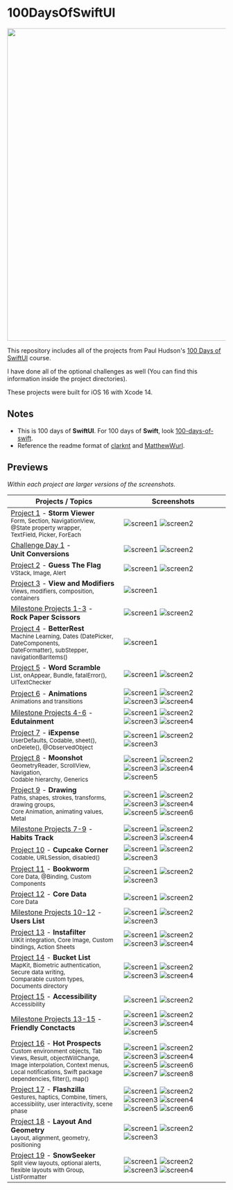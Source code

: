 # 100DaysOfSwiftUI

<div align="center">
  <img src="https://i.ytimg.com/vi/AWZzEGwkenQ/maxresdefault.jpg" width="720">
</div>

This repository includes all of the projects from Paul Hudson's [100 Days of SwiftUI](https://www.hackingwithswift.com/100/swiftui) course.

I have done all of the optional challenges as well (You can find this information inside the project directories).

These projects were built for iOS 16 with Xcode 14.

## Notes

- This is 100 days of **SwiftUI**. For 100 days of **Swift**, look [100-days-of-swift](https://github.com/fauzandwip/100-days-of-swift).
- Reference the readme format of [clarknt](https://github.com/clarknt) and [MatthewWurl](https://github.com/MatthewWurl).

## Previews

_Within each project are larger versions of the screenshots._

| Projects / Topics                                                                                                                                                                                                                                               | Screenshots                                                                                                                                                                                                                                                                                                                                                                                                                                                                                                                                      |
| --------------------------------------------------------------------------------------------------------------------------------------------------------------------------------------------------------------------------------------------------------------- | ------------------------------------------------------------------------------------------------------------------------------------------------------------------------------------------------------------------------------------------------------------------------------------------------------------------------------------------------------------------------------------------------------------------------------------------------------------------------------------------------------------------------------------------------ |
| [Project 1](01_Project1_HWSwiftUI) - **Storm Viewer** <br/><sub>Form, Section, NavigationView, </sub> <br/><sub>@State property wrapper, </sub> <br/><sub>TextField, Picker, ForEach</sub>                                                                      | ![screen1](01_Project1_HWSwiftUI/screenshots/small/screen01.png) ![screen2](01_Project1_HWSwiftUI/screenshots/small/screen02.png)                                                                                                                                                                                                                                                                                                                                                                                                                |
| [Challenge Day 1](02_Challenge-Day1_HWSwiftUI) - <br/> **Unit Conversions** <br/><sub></sub>                                                                                                                                                                    | ![screen1](02_Challenge-Day1_HWSwiftUI/screenshots/small/screen01.png) ![screen2](02_Challenge-Day1_HWSwiftUI/screenshots/small/screen02.png)                                                                                                                                                                                                                                                                                                                                                                                                    |
| [Project 2](03_Project2_HWSwiftUI) - **Guess The Flag** <br/><sub>VStack, Image, Alert</sub>                                                                                                                                                                    | ![screen1](03_Project2_HWSwiftUI/screenshots/small/screen01.png) ![screen2](03_Project2_HWSwiftUI/screenshots/small/screen02.png)                                                                                                                                                                                                                                                                                                                                                                                                                |
| [Project 3](04_Project3_HWSwiftUI) - **View and Modifiers** <br/><sub>Views, modifiers, composition, containers</sub>                                                                                                                                           | ![screen1](04_Project3_HWSwiftUI/screenshots/small/screen01.png)                                                                                                                                                                                                                                                                                                                                                                                                                                                                                 |
| [Milestone Projects 1-3](05_Milestone-Projects1-3_HWSwiftUI) - <br/> **Rock Paper Scissors** <br/><sub></sub>                                                                                                                                                   | ![screen1](05_Milestone-Projects1-3_HWSwiftUI/screenshots/small/screen01.png) ![screen2](05_Milestone-Projects1-3_HWSwiftUI/screenshots/small/screen02.png)                                                                                                                                                                                                                                                                                                                                                                                      |
| [Project 4](06_Project4_HWSwiftUI) - **BetterRest** <br/><sub>Machine Learning, Dates (DatePicker, DateComponents, </sub> <br/><sub>DateFormatter), subStepper, navigationBarItems()</sub>                                                                      | ![screen1](06_Project4_HWSwiftUI/screenshots/small/screen01.png)                                                                                                                                                                                                                                                                                                                                                                                                                                                                                 |
| [Project 5](07_Project5_HWSwiftUI) - **Word Scramble** <br/><sub>List, onAppear, Bundle, fatalError(), UITextChecker</sub>                                                                                                                                      | ![screen1](07_Project5_HWSwiftUI/screenshots/small/screen01.png) ![screen2](07_Project5_HWSwiftUI/screenshots/small/screen01.png)                                                                                                                                                                                                                                                                                                                                                                                                                |
| [Project 6](08_Project6_HWSwiftUI) - **Animations** <br/><sub>Animations and transitions</sub>                                                                                                                                                                  | ![screen1](08_Project6_HWSwiftUI/screenshots/small/screen01.png) ![screen2](08_Project6_HWSwiftUI/screenshots/small/screen02.png) ![screen3](08_Project6_HWSwiftUI/screenshots/small/screen03.png) ![screen4](08_Project6_HWSwiftUI/screenshots/small/screen04.png)                                                                                                                                                                                                                                                                              |
| [Milestone Projects 4-6](09_Milestone-Projects4-6_HWSwiftUI) - <br/> **Edutainment** <br/><sub></sub>                                                                                                                                                           | ![screen1](09_Milestone-Projects4-6_HWSwiftUI/screenshots/small/screen01.png) ![screen2](09_Milestone-Projects4-6_HWSwiftUI/screenshots/small/screen02.png) ![screen3](09_Milestone-Projects4-6_HWSwiftUI/screenshots/small/screen03.png) ![screen4](09_Milestone-Projects4-6_HWSwiftUI/screenshots/small/screen04.png)                                                                                                                                                                                                                          |
| [Project 7](10_Project7_HWSwiftUI) - **iExpense** <br/><sub>UserDefaults, Codable, sheet(), </sub> <br/><sub>onDelete(), @ObservedObject</sub>                                                                                                                  | ![screen1](10_Project7_HWSwiftUI/screenshots/small/screen01.png) ![screen2](10_Project7_HWSwiftUI/screenshots/small/screen02.png) ![screen3](10_Project7_HWSwiftUI/screenshots/small/screen03.png)                                                                                                                                                                                                                                                                                                                                               |
| [Project 8](11_Project8_HWSwiftUI) - **Moonshot** <br/><sub>GeometryReader, ScrollView, Navigation, </sub> <br/><sub>Codable hierarchy, Generics</sub>                                                                                                          | ![screen1](11_Project8_HWSwiftUI/screenshots/small/screen01.png) ![screen2](11_Project8_HWSwiftUI/screenshots/small/screen02.png) ![screen3](11_Project8_HWSwiftUI/screenshots/small/screen03.png) ![screen4](11_Project8_HWSwiftUI/screenshots/small/screen04.png) ![screen5](11_Project8_HWSwiftUI/screenshots/small/screen05.png)                                                                                                                                                                                                             |
| [Project 9](12_Project9_HWSwiftUI) - **Drawing** <br/><sub>Paths, shapes, strokes, transforms, drawing groups, </sub> <br/><sub>Core Animation, animating values, Metal</sub>                                                                                   | ![screen1](12_Project9_HWSwiftUI/screenshots/small/screen01.png) ![screen2](12_Project9_HWSwiftUI/screenshots/small/screen02.png) ![screen3](12_Project9_HWSwiftUI/screenshots/small/screen03.png) ![screen4](12_Project9_HWSwiftUI/screenshots/small/screen04.png) ![screen5](12_Project9_HWSwiftUI/screenshots/small/screen05.png) ![screen6](12_Project9_HWSwiftUI/screenshots/small/screen06.png)                                                                                                                                            |
| [Milestone Projects 7-9](13_Milestone-Projects7-9_HWSwiftUI) - <br/> **Habits Track** <br/><sub></sub>                                                                                                                                                          | ![screen1](13_Milestone-Projects7-9_HWSwiftUI/screenshots/small/screen01.png) ![screen2](13_Milestone-Projects7-9_HWSwiftUI/screenshots/small/screen02.png) ![screen3](13_Milestone-Projects7-9_HWSwiftUI/screenshots/small/screen03.png) ![screen4](13_Milestone-Projects7-9_HWSwiftUI/screenshots/small/screen04.png)                                                                                                                                                                                                                          |
| [Project 10](14_Project10_HWSwiftUI) - **Cupcake Corner** <br/><sub>Codable, URLSession, disabled()</sub>                                                                                                                                                       | ![screen1](14_Project10_HWSwiftUI/screenshots/small/screen01.png) ![screen2](14_Project10_HWSwiftUI/screenshots/small/screen02.png) ![screen3](14_Project10_HWSwiftUI/screenshots/small/screen03.png)                                                                                                                                                                                                                                                                                                                                            |
| [Project 11](15_Project11_HWSwiftUI) - **Bookworm** <br/><sub>Core Data, @Binding, Custom Components</sub>                                                                                                                                                      | ![screen1](15_Project11_HWSwiftUI/screenshots/small/screen01.png) ![screen2](15_Project11_HWSwiftUI/screenshots/small/screen02.png) ![screen3](15_Project11_HWSwiftUI/screenshots/small/screen03.png)                                                                                                                                                                                                                                                                                                                                            |
| [Project 12](16_Project12_HWSwiftUI) - **Core Data** <br/><sub>Core Data</sub>                                                                                                                                                                                  | ![screen1](16_Project12_HWSwiftUI/screenshots/small/screen01.png) ![screen2](16_Project12_HWSwiftUI/screenshots/small/screen02.png)                                                                                                                                                                                                                                                                                                                                                                                                              |
| [Milestone Projects 10-12](17_Milestone-Projects10-12_HWSwiftUI) - <br/> **Users List** <br/><sub></sub>                                                                                                                                                        | ![screen1](17_Milestone-Projects10-12_HWSwiftUI/screenshots/small/Light_01.png) ![screen2](17_Milestone-Projects10-12_HWSwiftUI/screenshots/small/Light_02.png) ![screen3](17_Milestone-Projects10-12_HWSwiftUI/screenshots/small/Light_03.png)                                                                                                                                                                                                                                                                                                  |
| [Project 13](18_Project13_HWSwiftUI) - **Instafilter** <br/><sub>UIKit integration, Core Image, Custom bindings, Action Sheets</sub>                                                                                                                            | ![screen1](18_Project13_HWSwiftUI/screenshots/small/light_01.png) ![screen2](18_Project13_HWSwiftUI/screenshots/small/light_02.png) ![screen3](18_Project13_HWSwiftUI/screenshots/small/light_03.png) ![screen4](18_Project13_HWSwiftUI/screenshots/small/light_04.png)                                                                                                                                                                                                                                                                          |
| [Project 14](19_Project14_HWSwiftUI) - **Bucket List** <br/><sub>MapKit, Biometric authentication, </sub> <br/><sub>Secure data writing, </sub> <br/><sub>Comparable custom types, </sub> <br/><sub>Documents directory</sub>                                   | ![screen1](19_Project14_HWSwiftUI/screenshots/small/light_01.png) ![screen2](19_Project14_HWSwiftUI/screenshots/small/light_02.png) ![screen3](19_Project14_HWSwiftUI/screenshots/small/light_03.png) ![screen4](19_Project14_HWSwiftUI/screenshots/small/light_04.png)                                                                                                                                                                                                                                                                          |
| [Project 15](20_Project15_HWSwiftUI) - **Accessibility** <br/><sub>Accessibility</sub>                                                                                                                                                                          | ![screen1](20_Project15_HWSwiftUI/screenshots/small/light_01.png) ![screen2](20_Project15_HWSwiftUI/screenshots/small/light_02.png)                                                                                                                                                                                                                                                                                                                                                                                                              |
| [Milestone Projects 13-15](21_Milestone-Projects13-15_HWSwiftUI) - <br/> **Friendly Conctacts** <br/><sub></sub>                                                                                                                                                | ![screen1](21_Milestone-Projects13-15_HWSwiftUI/screenshots/small/light_01.png) ![screen2](21_Milestone-Projects13-15_HWSwiftUI/screenshots/small/light_02.png) ![screen3](21_Milestone-Projects13-15_HWSwiftUI/screenshots/small/light_03.png) ![screen4](21_Milestone-Projects13-15_HWSwiftUI/screenshots/small/light_04.png) ![screen5](21_Milestone-Projects13-15_HWSwiftUI/screenshots/small/light_05.png)                                                                                                                                  |
| [Project 16](22_Project16_HWSwiftUI) - **Hot Prospects** <br/><sub>Custom environment objects, Tab Views, Result, objectWillChange, </sub> <br/><sub>Image interpolation, Context menus, Local notifications, Swift package dependencies, filter(), map()</sub> | ![screen1](22_Project16_HWSwiftUI/screenshots/small/light_01.png) ![screen2](22_Project16_HWSwiftUI/screenshots/small/light_02.png) ![screen3](22_Project16_HWSwiftUI/screenshots/small/light_03.png) ![screen4](22_Project16_HWSwiftUI/screenshots/small/light_04.png) ![screen5](22_Project16_HWSwiftUI/screenshots/small/light_05.png) ![screen6](22_Project16_HWSwiftUI/screenshots/small/light_06.png) ![screen7](22_Project16_HWSwiftUI/screenshots/small/light_02.png) ![screen8](22_Project16_HWSwiftUI/screenshots/small/screen_08.png) |
| [Project 17](23_Project17_HWSwiftUI) - **Flashzilla** <br/><sub>Gestures, haptics, Combine, timers, accessibility, user interactivity, scene phase</sub>                                                                                                        | ![screen1](23_Project17_HWSwiftUI/screenshots/small/light_01.png) ![screen2](23_Project17_HWSwiftUI/screenshots/small/light_02.png) ![screen3](23_Project17_HWSwiftUI/screenshots/small/light_03.png) ![screen4](23_Project17_HWSwiftUI/screenshots/small/light_04.png) ![screen5](23_Project17_HWSwiftUI/screenshots/small/light_05.png) ![screen6](23_Project17_HWSwiftUI/screenshots/small/light_06.png)                                                                                                                                      |
| [Project 18](24_Project18_HWSwiftUI) - **Layout And Geometry** <br/><sub>Layout, alignment, geometry, positioning</sub>                                                                                                                                         | ![screen1](24_Project18_HWSwiftUI/screenshots/small/light_01.png) ![screen2](24_Project18_HWSwiftUI/screenshots/small/light_02.png) ![screen3](24_Project18_HWSwiftUI/screenshots/small/light_03.png)                                                                                                                                                                                                                                                                                                                                            |
| [Project 19](25_Project19_HWSwiftUI) - **SnowSeeker** <br/><sub>Split view layouts, optional alerts, flexible layouts with Group, ListFormatter</sub>                                                                                                           | ![screen1](25_Project19_HWSwiftUI/screenshots/small/light_01.png) ![screen2](25_Project19_HWSwiftUI/screenshots/small/light_02.png) ![screen3](25_Project19_HWSwiftUI/screenshots/small/light_03.png) ![screen4](25_Project19_HWSwiftUI/screenshots/small/light_04.png)                                                                                                                                                                                                                                                                          |

